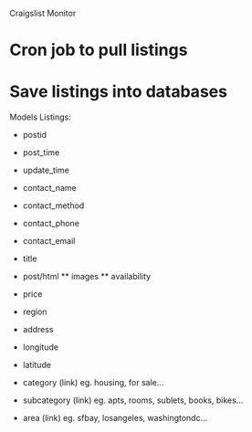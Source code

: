 Craigslist Monitor
# Cron job to pull listings
# Save listings into databases

Models
Listings:
* postid
* post\_time
* update\_time

* contact\_name
* contact\_method
* contact\_phone
* contact\_email

* title
* post/html
** images
** availability
* price

* region
* address
* longitude
* latitude

* category (link) eg. housing, for sale...
* subcategory (link) eg. apts, rooms, sublets, books, bikes...
* area (link) eg. sfbay, losangeles, washingtondc...

